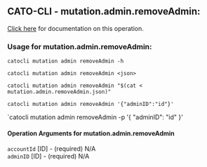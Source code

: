 
## CATO-CLI - mutation.admin.removeAdmin:
[Click here](https://api.catonetworks.com/documentation/#mutation-mutation.admin.removeAdmin) for documentation on this operation.

### Usage for mutation.admin.removeAdmin:

`catocli mutation admin removeAdmin -h`

`catocli mutation admin removeAdmin <json>`

`catocli mutation admin removeAdmin "$(cat < mutation.admin.removeAdmin.json)"`

`catocli mutation admin removeAdmin '{"adminID":"id"}'`

`catocli mutation admin removeAdmin -p '{
    "adminID": "id"
}'


#### Operation Arguments for mutation.admin.removeAdmin ####

`accountId` [ID] - (required) N/A    
`adminID` [ID] - (required) N/A    

